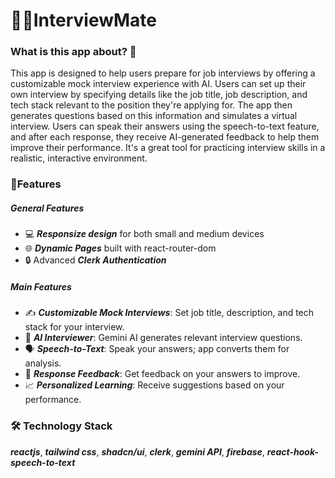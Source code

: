 
# 🧑‍💻InterviewMate



### What is this app about? 🤔

This app is designed to help users prepare for job interviews by offering a customizable mock interview experience with AI. Users can set up their own interview by specifying details like the job title, job description, and tech stack relevant to the position they're applying for. The app then generates questions based on this information and simulates a virtual interview. Users can speak their answers using the speech-to-text feature, and after each response, they receive AI-generated feedback to help them improve their performance. It's a great tool for practicing interview skills in a realistic, interactive environment.

### 🎯Features
##### *General Features*
- 💻 ***Responsize design*** for both small and medium devices
- 🌐 ***Dynamic Pages*** built with react-router-dom
- 🔒 Advanced ***Clerk Authentication*** 
##### Main Features
- ✍️ ***Customizable Mock Interviews***: Set job title, description, and tech stack for your interview.
- 🤖 ***AI Interviewer***: Gemini AI generates relevant interview questions.
- 🗣️ ***Speech-to-Text***: Speak your answers; app converts them for analysis.
- 💬 ***Response Feedback***: Get feedback on your answers to improve.
- 📈 ***Personalized Learning***: Receive suggestions based on your performance.

### 🛠️ Technology Stack
***reactjs***,  ***tailwind css***,  ***shadcn/ui***,  ***clerk***,  ***gemini API***, ***firebase***,    ***react-hook-speech-to-text***
